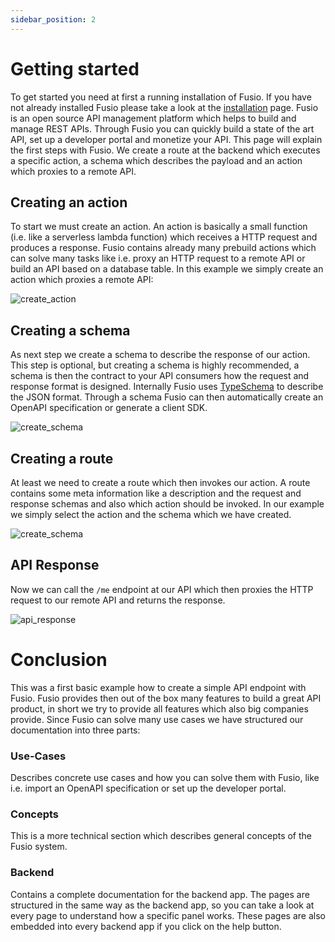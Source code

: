 ```yaml
---
sidebar_position: 2
---
```


# Getting started

To get started you need at first a running installation of Fusio. If you have not already installed Fusio please take a
look at the [installation](installation) page. Fusio is an open source API management platform which helps to build and
manage REST APIs. Through Fusio you can quickly build a state of the art API, set up a developer portal and monetize
your API. This page will explain the first steps with Fusio. We create a route at the backend which executes a specific
action, a schema which describes the payload and an action which proxies to a remote API.

## Creating an action

To start we must create an action. An action is basically a small function (i.e. like a serverless lambda function)
which receives a HTTP request and produces a response. Fusio contains already many prebuild actions which can solve
many tasks like i.e. proxy an HTTP request to a remote API or build an API based on a database table. In this example
we simply create an action which proxies a remote API:

![create_action](/img/bootstrap/create_action.png)

## Creating a schema

As next step we create a schema to describe the response of our action. This step is optional, but creating a schema is
highly recommended, a schema is then the contract to your API consumers how the request and response format is designed.
Internally Fusio uses [TypeSchema](https://typeschema.org/) to describe the JSON format. Through a schema Fusio can then
automatically create an OpenAPI specification or generate a client SDK.

![create_schema](/img/bootstrap/create_schema.png)

## Creating a route

At least we need to create a route which then invokes our action. A route contains some meta information like a
description and the request and response schemas and also which action should be invoked. In our example we simply
select the action and the schema which we have created.

![create_schema](/img/bootstrap/create_route.png)

## API Response

Now we can call the `/me` endpoint at our API which then proxies the HTTP request to our remote API and returns the
response.

![api_response](/img/bootstrap/api_response.png)

# Conclusion

This was a first basic example how to create a simple API endpoint with Fusio. Fusio provides then out of the box many
features to build a great API product, in short we try to provide all features which also big companies provide.
Since Fusio can solve many use cases we have structured our documentation into three parts:

### Use-Cases

Describes concrete use cases and how you can solve them with Fusio, like i.e. import an OpenAPI specification or set up
the developer portal.

### Concepts

This is a more technical section which describes general concepts of the Fusio system.

### Backend

Contains a complete documentation for the backend app. The pages are structured in the same way as the backend app, so
you can take a look at every page to understand how a specific panel works. These pages are also embedded into every
backend app if you click on the help button.
